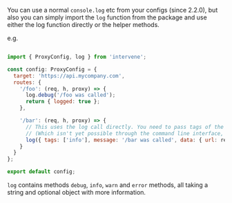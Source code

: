 You can use a normal `console.log` etc from your configs (since 2.2.0), but also you can simply import the `log` function from the package and use either the log function directly or the helper methods.

e.g.
```js

import { ProxyConfig, log } from 'intervene';

const config: ProxyConfig = {
  target: 'https://api.mycompany.com',
  routes: {
    '/foo': (req, h, proxy) => {
      log.debug('/foo was called');
      return { logged: true };
    },

    '/bar': (req, h, proxy) => {
      // This uses the log call directly. You need to pass tags of the level, but can also pass other tags if other loggers are configured
      // (Which isn't yet possible through the command line interface, but might be implemented at some point)
      log({ tags: ['info'], message: '/bar was called', data: { url: req.url }});
    }
  }
};

export default config;
```

`log` contains methods `debug`, `info`, `warn` and `error` methods, all taking a string and optional object with more information.
